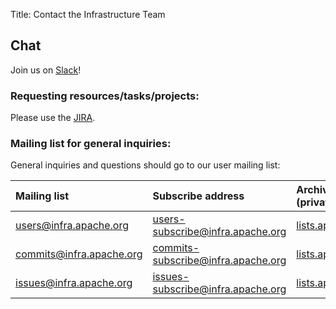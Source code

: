 Title: Contact the Infrastructure Team


## Chat
Join us on [Slack](http://infra.chat/)!

### Requesting resources/tasks/projects:
Please use the [JIRA](https://issues.apache.org/jira/).

### Mailing list for general inquiries:
General inquiries and questions should go to our user mailing list:

| Mailing list      | Subscribe address | Archives (private):  |
|:-------------------|:------------------|:--------------------|
| users@infra.apache.org | users-subscribe@infra.apache.org | [lists.apache.org](https://lists.apache.org/list.html?users@infra.apache.org) |
| commits@infra.apache.org | commits-subscribe@infra.apache.org | [lists.apache.org](https://lists.apache.org/list.html?commits@infra.apache.org) |
| issues@infra.apache.org | issues-subscribe@infra.apache.org | [lists.apache.org](https://lists.apache.org/list.html?issues@infra.apache.org) |
